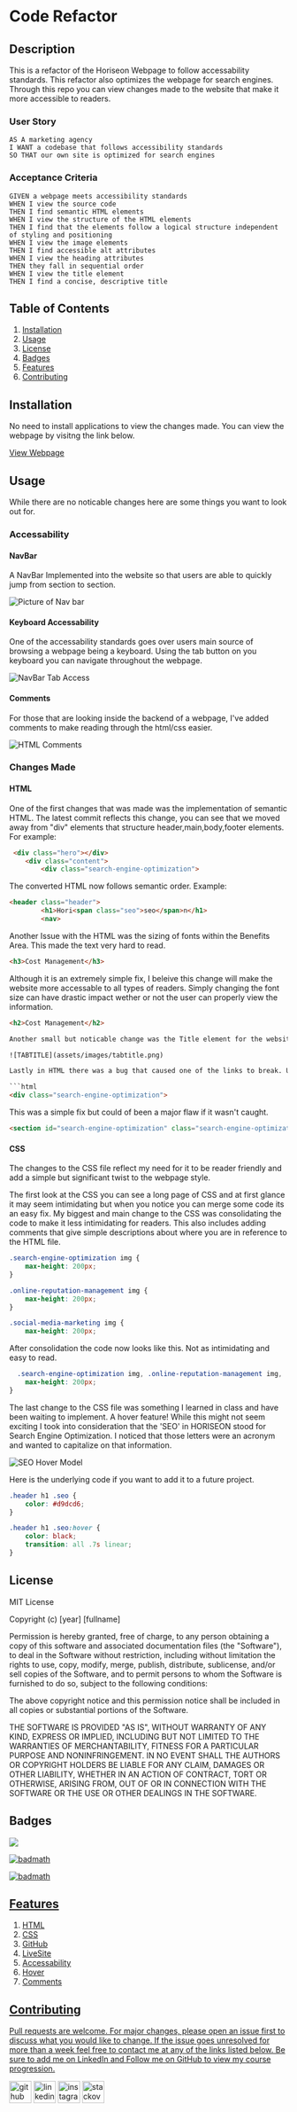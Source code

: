 # Code Refactor

## Description

This is a refactor of the Horiseon Webpage to follow accessability standards. This refactor also optimizes the webpage for search engines. Through this repo you can view changes made to the website that make it more accessible to readers. 

### User Story
```
AS A marketing agency
I WANT a codebase that follows accessibility standards
SO THAT our own site is optimized for search engines
```
### Acceptance Criteria
```
GIVEN a webpage meets accessibility standards
WHEN I view the source code
THEN I find semantic HTML elements
WHEN I view the structure of the HTML elements
THEN I find that the elements follow a logical structure independent of styling and positioning
WHEN I view the image elements
THEN I find accessible alt attributes
WHEN I view the heading attributes
THEN they fall in sequential order
WHEN I view the title element
THEN I find a concise, descriptive title
```

## Table of Contents
1. [Installation](#installation)
2. [Usage](#usage)
3. [License](#license)
4. [Badges](#badges)
5. [Features](#features)
6. [Contributing](#contributing)

## Installation
No need to install applications to view the changes made. You can view the webpage by visitng the link below. 

[View Webpage](https://jbxamora.github.io/code-refactor/)

## Usage

While there are no noticable changes here are some things you want to look out for.
### Accessability
#### NavBar 

A NavBar Implemented into the website so that users are able to quickly jump from section to section.

![Picture of Nav bar](assets/images/navbar.png)

#### Keyboard Accessability 
One of the accessability standards goes over users main source of browsing a webpage being a keyboard. 
Using the tab button on you keyboard you can navigate throughout the webpage. 

![NavBar Tab Access](assets/images/navbartab.png)

#### Comments
For those that are looking inside the backend of a webpage, I've added comments to make reading through the html/css easier. 

![HTML Comments](assets/images/comments.png)

### Changes Made

#### HTML

One of the first changes that was made was the implementation of semantic HTML.
The latest commit reflects this change, you can see that we moved away from "div" elements that structure header,main,body,footer elements. For example:

```html
 <div class="hero"></div>
    <div class="content">
        <div class="search-engine-optimization">
```

The converted HTML now follows semantic order. Example:

```html
<header class="header">
        <h1>Hori<span class="seo">seo</span>n</h1>
        <nav>
```

Another Issue with the HTML was the sizing of fonts within the Benefits Area.
This made the text very hard to read. 

```html
<h3>Cost Management</h3>
```
Although it is an extremely simple fix, I beleive this change will make the website more accessable to all types of readers. Simply changing the font size can have drastic impact wether or not the user can properly view the information.

```html
<h2>Cost Management</h2>

Another small but noticable change was the Title element for the website. This lets readers know what webpage is behind the tab.

![TABTITLE](assets/images/tabtitle.png)

Lastly in HTML there was a bug that caused one of the links to break. Users would not be able to click the link and have it direct them to the correct article on the webpage. 

```html
<div class="search-engine-optimization">
```

This was a simple fix but could of been a major flaw if it wasn't caught.

```html
<section id="search-engine-optimization" class="search-engine-optimization">
```
#### CSS
The changes to the CSS file reflect my need for it to be reader friendly and add a simple but significant twist to the webpage style.

The first look at the CSS you can see a long page of CSS and at first glance it may seem intimidating but when you notice you can merge some code its an easy fix. My biggest and main change to the CSS was consolidating the code to make it less intimidating for readers. This also includes adding comments that give simple descriptions about where you are in reference to the HTML file.

```CSS
.search-engine-optimization img {
    max-height: 200px;
}

.online-reputation-management img {
    max-height: 200px;
}

.social-media-marketing img {
    max-height: 200px;
```

After consolidation the code now looks like this. Not as intimidating and easy to read.

```CSS
  .search-engine-optimization img, .online-reputation-management img, .social-media-marketing img {
    max-height: 200px;
}
```
The last change to the CSS file was something I learned in class and have been waiting to implement. A hover feature!
While this might not seem exciting I took into consideration that the 'SEO' in HORISEON stood for Search Engine Optimization. I noticed that those letters were an acronym and wanted to capitalize on that information. 

![SEO Hover Model](assets/images/hoverseo.png)

Here is the underlying code if you want to add it to a future project.

```css
.header h1 .seo {
    color: #d9dcd6;
}

.header h1 .seo:hover {
    color: black;
    transition: all .7s linear;
}
```

## License

MIT License

Copyright (c) [year] [fullname]

Permission is hereby granted, free of charge, to any person obtaining a copy
of this software and associated documentation files (the "Software"), to deal
in the Software without restriction, including without limitation the rights
to use, copy, modify, merge, publish, distribute, sublicense, and/or sell
copies of the Software, and to permit persons to whom the Software is
furnished to do so, subject to the following conditions:

The above copyright notice and this permission notice shall be included in all
copies or substantial portions of the Software.

THE SOFTWARE IS PROVIDED "AS IS", WITHOUT WARRANTY OF ANY KIND, EXPRESS OR
IMPLIED, INCLUDING BUT NOT LIMITED TO THE WARRANTIES OF MERCHANTABILITY,
FITNESS FOR A PARTICULAR PURPOSE AND NONINFRINGEMENT. IN NO EVENT SHALL THE
AUTHORS OR COPYRIGHT HOLDERS BE LIABLE FOR ANY CLAIM, DAMAGES OR OTHER
LIABILITY, WHETHER IN AN ACTION OF CONTRACT, TORT OR OTHERWISE, ARISING FROM,
OUT OF OR IN CONNECTION WITH THE SOFTWARE OR THE USE OR OTHER DEALINGS IN THE
SOFTWARE.

## Badges

<a href=”https://www.linkedin.com/in/jorge-zamora-786945250/”>
<img src='https://img.shields.io/badge/LinkedIn-blue?style=flat&logo=linkedin&labelColor=blue'>

![badmath](https://img.shields.io/github/followers/jbxamora?label=JBXAMORA&logoColor=%23fd2423&style=social)

![badmath](https://img.shields.io/github/license/jbxamora/code-refactor)

## Features

1. HTML
2. CSS
3. GitHub
4. LiveSite
5. Accessability
6. Hover 
7. Comments

## Contributing

Pull requests are welcome. For major changes, please open an issue first to discuss what you would like to change. If the issue goes unresolved for more than a week feel free to contact me at any of the links listed below. Be sure to add me on LinkedIn and Follow me on GitHub to view my course progression.

[<img src='https://cdn.jsdelivr.net/npm/simple-icons@3.0.1/icons/github.svg' alt='github' height='40'>](https://github.com/jbxamora)  [<img src='https://cdn.jsdelivr.net/npm/simple-icons@3.0.1/icons/linkedin.svg' alt='linkedin' height='40'>](https://www.linkedin.com/in/https://www.linkedin.com/in/jorge-zamora-786945250//)  [<img src='https://cdn.jsdelivr.net/npm/simple-icons@3.0.1/icons/instagram.svg' alt='instagram' height='40'>](https://www.instagram.com/@jbxamora/)  [<img src='https://cdn.jsdelivr.net/npm/simple-icons@3.0.1/icons/stackoverflow.svg' alt='stackoverflow' height='40'>](https://stackoverflow.com/users/users/20023706/jbxamora)  